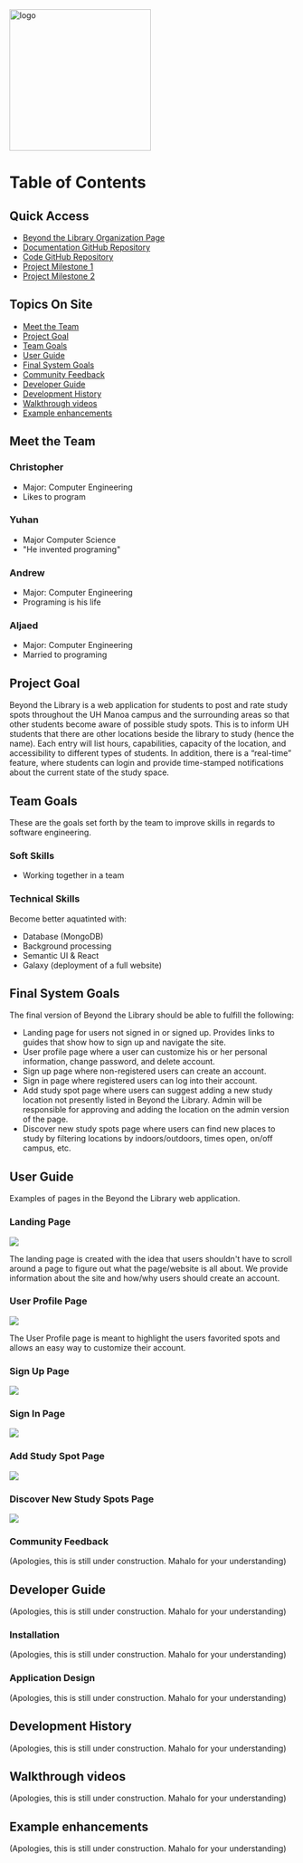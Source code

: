 <img src="images/logo-temp.png" alt="logo" width="250" height="250"/>

# Table of Contents

## Quick Access
* [Beyond the Library Organization Page](https://github.com/beyond-the-library)
* [Documentation GitHub Repository](https://github.com/beyond-the-library/beyond-the-library.github.io)
* [Code GitHub Repository](https://github.com/beyond-the-library/beyond-the-library)
* [Project Milestone 1](https://github.com/beyond-the-library/beyond-the-library/projects/3)
* [Project Milestone 2](https://github.com/beyond-the-library/beyond-the-library/projects/2)

## Topics On Site
* [Meet the Team](#meet-the-team)
* [Project Goal](#project-goal)
* [Team Goals](#team-goals)
* [User Guide](#user-guide)
* [Final System Goals](#final-system-goals)
* [Community Feedback](#community-feedback)
* [Developer Guide](#developer-guide)
* [Development History](#development-history)
* [Walkthrough videos](#walkthrough-videos)
* [Example enhancements](#example-enhancements)

## Meet the Team

### Christopher
* Major: Computer Engineering
* Likes to program
 
### Yuhan
* Major Computer Science
* "He invented programing"

### Andrew
* Major: Computer Engineering
* Programing is his life

### Aljaed
* Major: Computer Engineering
* Married to programing

## Project Goal

Beyond the Library is a web application for students to post and rate study spots throughout the UH Manoa campus and the surrounding areas so that other students become aware of possible study spots. This is to inform UH students that there are other locations beside the library to study (hence the name). Each entry will list hours, capabilities, capacity of the location, and accessibility to different types of students. In addition, there is a “real-time” feature, where students can login and provide time-stamped notifications about the current state of the study space.

## Team Goals

These are the goals set forth by the team to improve skills in regards to software engineering.

### Soft Skills

* Working together in a team

### Technical Skills

Become better aquatinted with:

* Database (MongoDB)
* Background processing
* Semantic  UI & React
* Galaxy (deployment of a full website)

## Final System Goals

The final version of Beyond the Library should be able to fulfill the following:

* Landing page for users not signed in or signed up. Provides links to guides that show how to sign up and navigate the site.
* User profile page where a user can customize his or her personal information, change password, and delete account.
* Sign up page where non-registered users can create an account.
* Sign in page where registered users can log into their account.
* Add study spot page where users can suggest adding a new study location not presently listed in Beyond the Library. Admin will be responsible for approving and adding the location on the admin version of the page.
* Discover new study spots page where users can find new places to study by filtering locations by indoors/outdoors, times open, on/off campus, etc.

## User Guide

Examples of pages in the Beyond the Library web application.

### Landing Page

![](images/landingpagemockup.png)

The landing page is created with the idea that users shouldn't have to scroll around a page to figure out what the page/website is all about. We provide information about the site and how/why users should create an account. 

### User Profile Page

![](images/userprofilemockup.png)

The User Profile page is meant to highlight the users favorited spots and allows an easy way to customize their account.

### Sign Up Page

![](images/signup-mockup.png)

### Sign In Page

![](images/20191111_113454.jpg)

### Add Study Spot Page

![](images/new-spot-page.jpeg)

### Discover New Study Spots Page

![](images/discover-new-spots.JPG)

### Community Feedback

(Apologies, this is still under construction. Mahalo for your understanding)

## Developer Guide

(Apologies, this is still under construction. Mahalo for your understanding)

### Installation

(Apologies, this is still under construction. Mahalo for your understanding)

### Application Design

(Apologies, this is still under construction. Mahalo for your understanding)

## Development History

(Apologies, this is still under construction. Mahalo for your understanding)

## Walkthrough videos

(Apologies, this is still under construction. Mahalo for your understanding)

## Example enhancements

(Apologies, this is still under construction. Mahalo for your understanding)
